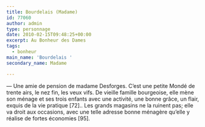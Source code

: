 ```yaml
---
title: Bourdelais (Madame)
id: 77060
author: admin
type: personnage
date: 2010-02-15T09:48:25+00:00
excerpt: Au Bonheur des Dames
tags:
  - bonheur
main_name: 'Bourdelais '
secondary_name: Madame

---
```

— Une amie de pension de madame Desforges. C&rsquo;est une petite Mondé de trente airs, le nez fin, les veux vifs. De vieille famille bourgeoise, elle mène son ménage et ses trois enfants avec une activité, une bonne grâce, un flair, exquis de la vie pratique [72].. Les grands magasins ne la ruinent pas; elle va droit aux occasions, avec une telle adresse bonne ménagère qu&rsquo;elle y réalise de fortes économies [95]. 